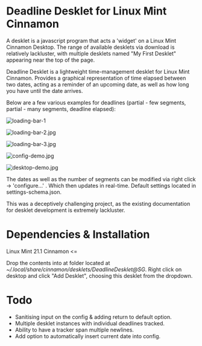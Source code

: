 # Deadline Desklet for Linux Mint Cinnamon

A desklet is a javascript program that acts a 'widget' on a Linux Mint Cinnamon Desktop. The range of available desklets via download is relatively lackluster, with multiple desklets named "My First Desklet" appearing near the top of the page. 

Deadline Desklet is a lightweight time-management desklet for Linux Mint Cinnamon. Provides a graphical representation of time elapsed between two dates, acting as a reminder of an upcoming date, as well as how long you have until the date arrives.

Below are a few various examples for deadlines (partial - few segments, partial - many segments, deadline elapsed):

![loading-bar-1](https://github.com/CodeZilla12/DeadlineDeskletCinnamon/assets/69915380/22ee82ff-f1dd-449e-89aa-4d27e94d49a8)

![loading-bar-2.jpg](https://github.com/CodeZilla12/DeadlineDeskletCinnamon/assets/69915380/96412408-343f-469b-9a60-0c5f423e833e)

![loading-bar-3.jpg](https://github.com/CodeZilla12/DeadlineDeskletCinnamon/assets/69915380/03b8e906-089d-4f2f-9c9a-719660b95103)

![config-demo.jpg](https://github.com/CodeZilla12/DeadlineDeskletCinnamon/assets/69915380/102033a3-eaf7-4d11-a5fc-51fd929634fa)

![desktop-demo.jpg](https://github.com/CodeZilla12/DeadlineDeskletCinnamon/assets/69915380/c3081589-941f-46c0-89c6-8267e8668ad2)

The dates as well as the number of segments can be modified via right click -> 'configure...' . Which then updates in real-time. Default settings located in settings-schema.json.

This was a deceptively challenging project, as the existing documentation for desklet development is extremely lackluster.

# Dependencies & Installation

Linux Mint 21.1 Cinnamon <=

Drop the contents into at folder located at _~/.local/share/cinnamon/desklets/DeadlineDesklet@SG_. Right click on desktop and click "Add Desklet", choosing this desklet from the dropdown.


# Todo
-  Sanitising input on the config & adding return to default option.
-  Multiple desklet instances with individual deadlines tracked.
-  Ability to have a tracker span multiple newlines.
-  Add option to automatically insert current date into config.
